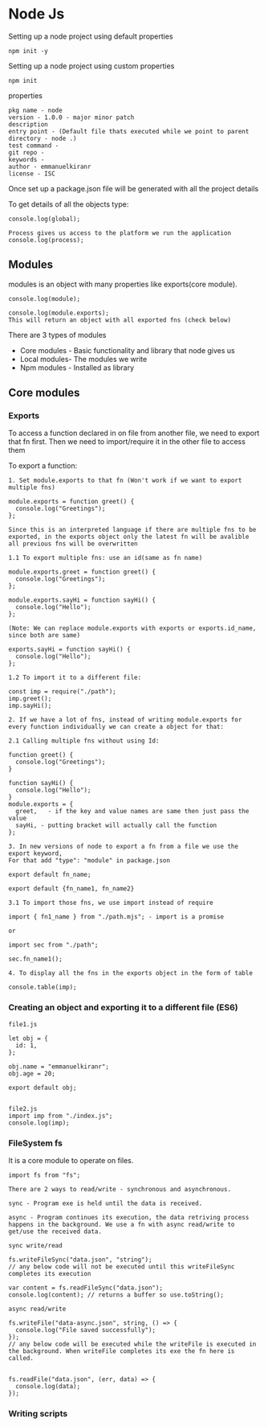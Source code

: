 # Node Js

Setting up a node project using default properties

`npm init -y`

Setting up a node project using custom properties

`npm init`

properties

```
pkg name - node
version - 1.0.0 - major minor patch
description
entry point - (Default file thats executed while we point to parent directory - node .)
test command -
git repo -
keywords -
author - emmanuelkiranr
license - ISC
```

Once set up a package.json file will be generated with all the project details

To get details of all the objects type:

```
console.log(global);

Process gives us access to the platform we run the application
console.log(process);
```

## Modules

modules is an object with many properties like exports(core module).

```
console.log(module);

console.log(module.exports);
This will return an object with all exported fns (check below)

```

There are 3 types of modules

- Core modules - Basic functionality and library that node gives us
- Local modules- The modules we write
- Npm modules - Installed as library

## Core modules

### Exports

To access a function declared in on file from another file, we need to export that fn first. Then we need to import/require it in the other file to access them

To export a function:

```
1. Set module.exports to that fn (Won't work if we want to export multiple fns)

module.exports = function greet() {
  console.log("Greetings");
};

Since this is an interpreted language if there are multiple fns to be exported, in the exports object only the latest fn will be avalible all previous fns will be overwritten

1.1 To export multiple fns: use an id(same as fn name)

module.exports.greet = function greet() {
  console.log("Greetings");
};

module.exports.sayHi = function sayHi() {
  console.log("Hello");
};

(Note: We can replace module.exports with exports or exports.id_name, since both are same)

exports.sayHi = function sayHi() {
  console.log("Hello");
};

1.2 To import it to a different file:

const imp = require("./path");
imp.greet();
imp.sayHi();

2. If we have a lot of fns, instead of writing module.exports for every function individually we can create a object for that:

2.1 Calling multiple fns without using Id:

function greet() {
  console.log("Greetings");
}

function sayHi() {
  console.log("Hello");
}
module.exports = {
  greet,   - if the key and value names are same then just pass the value
  sayHi, - putting bracket will actually call the function
};

3. In new versions of node to export a fn from a file we use the export keyword,
For that add "type": "module" in package.json

export default fn_name;

export default {fn_name1, fn_name2}

3.1 To import those fns, we use import instead of require

import { fn1_name } from "./path.mjs"; - import is a promise

or

import sec from "./path";

sec.fn_name1();

4. To display all the fns in the exports object in the form of table

console.table(imp);

```

### Creating an object and exporting it to a different file (ES6)

```
file1.js

let obj = {
  id: 1,
};

obj.name = "emmanuelkiranr";
obj.age = 20;

export default obj;


file2.js
import imp from "./index.js";
console.log(imp);

```

### FileSystem fs

It is a core module to operate on files.

```
import fs from "fs";

There are 2 ways to read/write - synchronous and asynchronous.

sync - Program exe is held until the data is received.

async - Program continues its execution, the data retriving process happens in the background. We use a fn with async read/write to get/use the received data.

sync write/read

fs.writeFileSync("data.json", "string");
// any below code will not be executed until this writeFileSync completes its execution

var content = fs.readFileSync("data.json");
console.log(content); // returns a buffer so use.toString();

async read/write

fs.writeFile("data-async.json", string, () => {
  console.log("File saved successfully");
});
// any below code will be executed while the writeFile is executed in the background. When writeFile completes its exe the fn here is called.


fs.readFile("data.json", (err, data) => {
  console.log(data);
});

```

### Writing scripts
